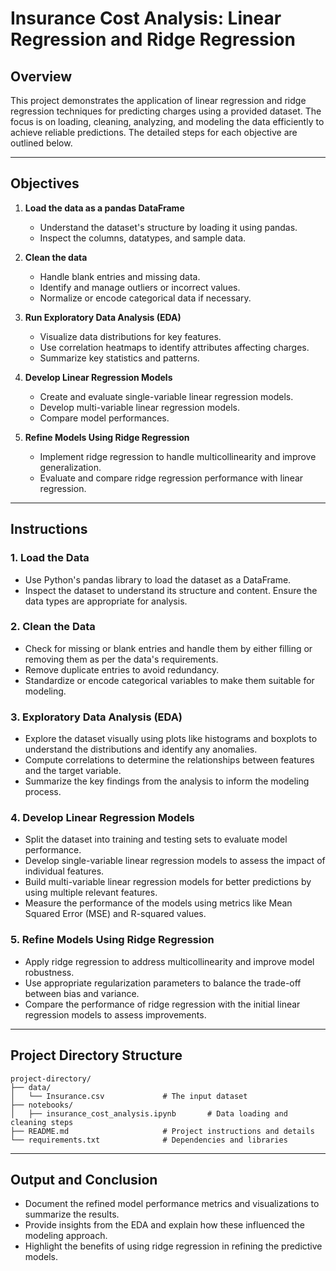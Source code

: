 # Insurance Cost Analysis: Linear Regression and Ridge Regression

## Overview

This project demonstrates the application of linear regression and ridge regression techniques for predicting charges using a provided dataset. The focus is on loading, cleaning, analyzing, and modeling the data efficiently to achieve reliable predictions. The detailed steps for each objective are outlined below.

---

## Objectives

1. **Load the data as a pandas DataFrame**

   - Understand the dataset's structure by loading it using pandas.
   - Inspect the columns, datatypes, and sample data.

2. **Clean the data**

   - Handle blank entries and missing data.
   - Identify and manage outliers or incorrect values.
   - Normalize or encode categorical data if necessary.

3. **Run Exploratory Data Analysis (EDA)**

   - Visualize data distributions for key features.
   - Use correlation heatmaps to identify attributes affecting charges.
   - Summarize key statistics and patterns.

4. **Develop Linear Regression Models**

   - Create and evaluate single-variable linear regression models.
   - Develop multi-variable linear regression models.
   - Compare model performances.

5. **Refine Models Using Ridge Regression**

   - Implement ridge regression to handle multicollinearity and improve generalization.
   - Evaluate and compare ridge regression performance with linear regression.

---

## Instructions

### 1. Load the Data

- Use Python's pandas library to load the dataset as a DataFrame.
- Inspect the dataset to understand its structure and content. Ensure the data types are appropriate for analysis.

### 2. Clean the Data

- Check for missing or blank entries and handle them by either filling or removing them as per the data's requirements.
- Remove duplicate entries to avoid redundancy.
- Standardize or encode categorical variables to make them suitable for modeling.

### 3. Exploratory Data Analysis (EDA)

- Explore the dataset visually using plots like histograms and boxplots to understand the distributions and identify any anomalies.
- Compute correlations to determine the relationships between features and the target variable.
- Summarize the key findings from the analysis to inform the modeling process.

### 4. Develop Linear Regression Models

- Split the dataset into training and testing sets to evaluate model performance.
- Develop single-variable linear regression models to assess the impact of individual features.
- Build multi-variable linear regression models for better predictions by using multiple relevant features.
- Measure the performance of the models using metrics like Mean Squared Error (MSE) and R-squared values.

### 5. Refine Models Using Ridge Regression

- Apply ridge regression to address multicollinearity and improve model robustness.
- Use appropriate regularization parameters to balance the trade-off between bias and variance.
- Compare the performance of ridge regression with the initial linear regression models to assess improvements.

---

## Project Directory Structure

```
project-directory/
├── data/
│   └── Insurance.csv             # The input dataset
├── notebooks/
│   ├── insurance_cost_analysis.ipynb       # Data loading and cleaning steps
├── README.md                     # Project instructions and details
└── requirements.txt              # Dependencies and libraries
```

---

## Output and Conclusion

- Document the refined model performance metrics and visualizations to summarize the results.
- Provide insights from the EDA and explain how these influenced the modeling approach.
- Highlight the benefits of using ridge regression in refining the predictive models.




